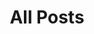 ---
layout: posts
classes: wide
title: All Posts
permalink: /allposts/
author_profile: true
header:
 image: assets/images/banner.jpg
---